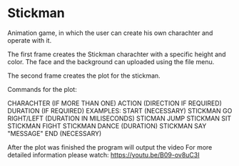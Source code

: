# Stickman
Animation game, in which the user can create his own charachter and operate with it. 

The first frame creates the Stickman charachter with a specific height and color. The face and the background can uploaded using the file menu.  

The second frame creates the plot for the stickman.  

Commands for the plot:  

CHARACHTER (IF MORE THAN ONE) ACTION (DIRECTION IF REQUIRED) DURATION (IF REQUIRED)
EXAMPLES:
START (NECESSARY)
STICKMAN GO RIGHT/LEFT (DURATION IN MILISECONDS)
STICMAN JUMP
STICKMAN SIT
STICKMAN FIGHT
STICKMAN DANCE (DURATION)
STICKMAN SAY "MESSAGE"
END (NECESSARY)

After the plot was finished the program will output the video
For more detailed information please watch:
https://youtu.be/B09-ov8uC3I
